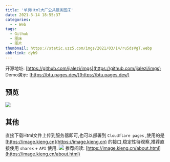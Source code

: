 ```yaml
---
title: '单页Html大厂公共服务图床'
date: 2021-3-14 18:55:37
categories:
  - - Web
tags:
  - Github
  - 图床
  - 图片
thumbnail: https://static.uzz5.com/imgs/2021/03/14/ru5dsVgT.webp
abbrlink: dyh9
---
```



开源地址: [https://github.com/jialezi/imgs](https://github.com/jialezi/imgs) Demo演示: [https://btu.pages.dev/](https://btu.pages.dev/)

## 预览

![](https://static.uzz5.com/imgs/2021/03/14/M7adJLRV.webp)

## 其他

直接下载Html文件上传到服务器即可,也可以部署到 `Cloudflare pages` ,使用的是 [https://image.kieng.cn](https://image.kieng.cn) 的接口,稳定性待观察,推荐直接使用 `sharex` + `API` 使用. ![](https://static.uzz5.com/imgs/2021/03/14/hCgdUOh5.webp) 推荐阅读: [https://image.kieng.cn/about.html](https://image.kieng.cn/about.html)
